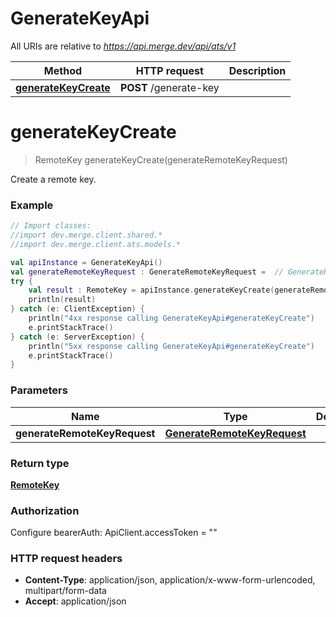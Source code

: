 # GenerateKeyApi

All URIs are relative to *https://api.merge.dev/api/ats/v1*

Method | HTTP request | Description
------------- | ------------- | -------------
[**generateKeyCreate**](GenerateKeyApi.md#generateKeyCreate) | **POST** /generate-key | 


<a name="generateKeyCreate"></a>
# **generateKeyCreate**
> RemoteKey generateKeyCreate(generateRemoteKeyRequest)



Create a remote key.

### Example
```kotlin
// Import classes:
//import dev.merge.client.shared.*
//import dev.merge.client.ats.models.*

val apiInstance = GenerateKeyApi()
val generateRemoteKeyRequest : GenerateRemoteKeyRequest =  // GenerateRemoteKeyRequest | 
try {
    val result : RemoteKey = apiInstance.generateKeyCreate(generateRemoteKeyRequest)
    println(result)
} catch (e: ClientException) {
    println("4xx response calling GenerateKeyApi#generateKeyCreate")
    e.printStackTrace()
} catch (e: ServerException) {
    println("5xx response calling GenerateKeyApi#generateKeyCreate")
    e.printStackTrace()
}
```

### Parameters

Name | Type | Description  | Notes
------------- | ------------- | ------------- | -------------
 **generateRemoteKeyRequest** | [**GenerateRemoteKeyRequest**](GenerateRemoteKeyRequest.md)|  |

### Return type

[**RemoteKey**](RemoteKey.md)

### Authorization


Configure bearerAuth:
    ApiClient.accessToken = ""

### HTTP request headers

 - **Content-Type**: application/json, application/x-www-form-urlencoded, multipart/form-data
 - **Accept**: application/json


